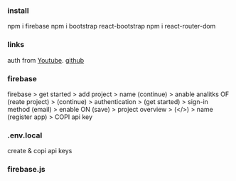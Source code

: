 ### install
npm  i firebase
npm i bootstrap react-bootstrap
npm i react-router-dom

### links
auth from 
[Youtube](https://www.youtube.com/watch?v=PKwu15ldZ7k).
[github](https://github.com/WebDevSimplified/React-Firebase-Auth)

### firebase

firebase > get started > add project > name (continue) > anable analitks OF (reate project) >
(continue) > authentication > (get started) > sign-in method (email) > enable ON (save) >
project overview > (</>) > name (register app) > COPI api key

### .env.local

create & copi api keys

### firebase.js




